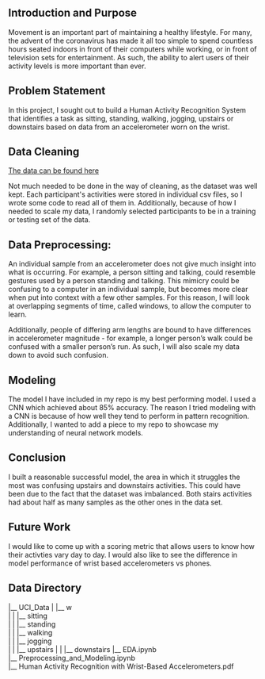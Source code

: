 ## Introduction and Purpose  

Movement is an important part of maintaining a healthy lifestyle. For many, the advent of the coronavirus has made it all too simple to spend countless hours seated indoors in front of their computers while working, or in front of television sets for entertainment. As such, the ability to alert users of their activity levels is more important than ever. 


## Problem Statement

In this project, I sought out to build a Human Activity Recognition System that identifies a task as sitting, standing, walking, jogging, upstairs or downstairs based on data from an accelerometer worn on the wrist.

## Data Cleaning
[The data can be found here](https://archive.ics.uci.edu/ml/datasets/selfBACK)  

Not much needed to be done in the way of cleaning, as the dataset was well kept. Each participant's activities were stored in individual csv files, so I wrote some code to read all of them in. Additionally, because of how I needed to scale my data, I randomly selected participants to be in a training or testing set of the data. 


## Data Preprocessing:

An individual sample from an accelerometer does not give much insight into what is occurring. For example, a person sitting and talking, could resemble gestures used by a person standing and talking. This mimicry could be confusing to a computer in an individual sample, but becomes more clear when put into context with a few other samples. For this reason, I will look at overlapping segments of time, called windows, to allow the computer to learn.

Additionally, people of differing arm lengths are bound to have differences in accelerometer magnitude - for example, a longer person’s walk could be confused with a smaller person’s run. As such, I will also scale my data down to avoid such confusion.

## Modeling

The model I have included in my repo is my best performing model. I used a CNN which achieved about 85% accuracy. The reason I tried modeling with a CNN is because of how well they tend to perform in pattern recognition. Additionally, I wanted to add a piece to my repo to showcase my understanding of neural network models.


## Conclusion

I built a reasonable successful model, the area in which it struggles the most was confusing upstairs and downstairs activities. This could have been due to the fact that the dataset was imbalanced. Both stairs activities had about half as many samples as the other ones in the data set.

## Future Work

I would like to come up with a scoring metric that allows users to know how their activties vary day to day. I would also like to see the difference in model performance of wrist based accelerometers vs phones.

## Data Directory
|__ UCI_Data
| |__ w  
| |  |__ sitting  
| |  |__ standing  
| |  |__ walking  
| |  |__ jogging  
| |  |__ upstairs
| |  |__ downstairs 
|__ EDA.ipynb  
|__ Preprocessing_and_Modeling.ipynb  
|__ Human Activity Recognition with Wrist-Based Accelerometers.pdf